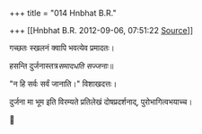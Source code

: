 +++
title = "014 Hnbhat B.R."

+++
[[Hnbhat B.R.	2012-09-06, 07:51:22 [Source](https://groups.google.com/g/samskrita/c/3_6XuR-hlek)]]



गच्छतः स्खलनं क्वापि भवत्येव प्रमादतः।

हसन्ति दुर्जनास्तत्र*समादधति सज्जनाः*॥

  

"न हि सर्वः सर्वं जानाति।" विशाखदत्तः।  
  

दुर्जना मा भूम इति विरम्यते प्रतिलेखं दोषप्रदर्शनाद्, पुरोभागित्वभयाच्च।



